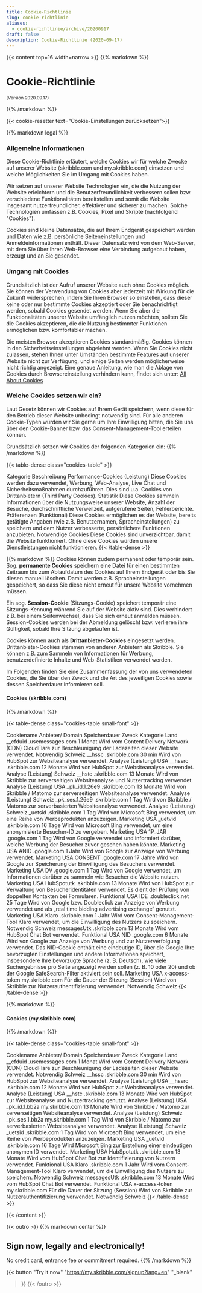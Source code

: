 ```yaml
---
title: Cookie-Richtlinie
slug: cookie-richtlinie
aliases:
  - cookie-richtlinie/archive/20200917
draft: false
description: Cookie-Richtlinie (2020-09-17)
---
```



{{< content top=16 width=narrow >}}
{{% markdown %}}
# Cookie-Richtlinie

<small>(Version 2020.09.17)</small>

{{% /markdown %}}

{{< cookie-resetter text="Cookie-Einstellungen zurücksetzen">}}

{{% markdown legal %}}
### Allgemeine Informationen
Diese Cookie-Richtlinie erläutert, welche Cookies wir für welche Zwecke auf unserer Website (skribble.com und my.skribble.com) einsetzen und welche Möglichkeiten Sie im Umgang mit Cookies haben.

Wir setzen auf unserer Website Technologien ein, die die Nutzung der Website erleichtern und die Benutzerfreundlichkeit verbessern sollen bzw. verschiedene Funktionalitäten bereitstellen und somit die Website insgesamt nutzerfreundlicher, effektiver und sicherer zu machen. Solche Technologien umfassen z.B. Cookies, Pixel und Skripte (nachfolgend "Cookies").

Cookies sind kleine Datensätze, die auf Ihrem Endgerät gespeichert werden und Daten wie z.B. persönliche Seiteneinstellungen und Anmeldeinformationen enthält. Dieser Datensatz wird von dem Web-Server, mit dem Sie über Ihren Web-Browser eine Verbindung aufgebaut haben, erzeugt und an Sie gesendet.

### Umgang mit Cookies
Grundsätzlich ist der Aufruf unserer Website auch ohne Cookies möglich. Sie können der Verwendung von Cookies aber jederzeit mit Wirkung für die Zukunft widersprechen, indem Sie Ihren Browser so einstellen, dass dieser keine oder nur bestimmte Cookies akzeptiert oder Sie benachrichtigt werden, sobald Cookies gesendet werden. Wenn Sie aber die Funktionalitäten unserer Website umfänglich nutzen möchten, sollten Sie die Cookies akzeptieren, die die Nutzung bestimmter Funktionen ermöglichen bzw. komfortabler machen.  

Die meisten Browser akzeptieren Cookies standardmäßig. Cookies können in den Sicherheitseinstellungen abgelehnt werden. Wenn Sie Cookies nicht zulassen, stehen Ihnen unter Umständen bestimmte Features auf unserer Website nicht zur Verfügung, und einige Seiten werden möglicherweise nicht richtig angezeigt. Eine genaue Anleitung, wie man die Ablage von Cookies durch Browsereinstellung verhindern kann, findet sich unter: [All About Cookies](https://www.allaboutcookies.org/ge)

### Welche Cookies setzen wir ein?
Laut Gesetz können wir Cookies auf Ihrem Gerät speichern, wenn diese für den Betrieb dieser Website unbedingt notwendig sind. Für alle anderen Cookie-Typen würden wir Sie gerne um Ihre Einwilligung bitten, die Sie uns über den Cookie-Banner bzw. das Consent-Management-Tool erteilen können.

Grundsätzlich setzen wir Cookies der folgenden Kategorien ein:
{{% /markdown %}}

{{< table-dense class="cookies-table" >}}
<thead>
  <tr>
    <th>Kategorie</th>
    <th>Beschreibung</th>
  </tr>
</thead>
<tbody>
  <tr>
    <td>Performance-Cookies (Leistung)</td>
    <td>Diese Cookies werden dazu verwendet, Werbung, Web-Analyse, Live Chat und Sicherheitsmaßnahmen durchzuführen. Dies sind u.a. Cookies von Drittanbietern (Third Party Cookies).</td>
  </tr>
  <tr>
    <td>Statistik</td>
    <td>Diese Cookies sammeln Informationen über die Nutzungsweise unserer Website, Anzahl der Besuche, durchschnittliche Verweilzeit, aufgerufene Seiten, Fehlerberichte.</td>
  </tr>
  <tr>
    <td>Präferenzen (Funktional)</td>
    <td>Diese Cookies ermöglichen es der Website, bereits getätigte Angaben (wie z.B. Benutzernamen, Spracheinstellungen) zu speichern und dem Nutzer verbesserte, persönlichere Funktionen anzubieten.</td>
  </tr>
  <tr>
    <td>Notwendige Cookies</td>
    <td>Diese Cookies sind unverzichtbar, damit die Website funktioniert. Ohne diese Cookies würden unsere Dienstleistungen nicht funktionieren.</td>
  </tr>
</tbody>
{{< /table-dense >}}

{{% markdown %}}
Cookies können zudem permanent oder temporär sein. Sog. **permanente Cookies** speichern eine Datei für einen bestimmten Zeitraum bis zum Ablaufdatum des Cookies auf Ihrem Endgerät oder bis Sie diesen manuell löschen. Damit werden z.B. Spracheinstellungen gespeichert, so dass Sie diese nicht erneut für unsere Website vornehmen müssen. 

Ein sog. **Session-Cookie** (Sitzungs-Cookie) speichert temporär eine Sitzungs-Kennung während Sie auf der Website aktiv sind. Dies verhindert z.B. bei einem Seitenwechsel, dass Sie sich erneut anmelden müssen. Session-Cookies werden bei der Abmeldung gelöscht bzw. verlieren ihre Gültigkeit, sobald Ihre Sitzung abgelaufen ist.

Cookies können auch als **Drittanbieter-Cookies** eingesetzt werden. Drittanbieter-Cookies stammen von anderen Anbietern als Skribble. Sie können z.B. zum Sammeln von Informationen für Werbung, benutzerdefinierte Inhalte und Web-Statistiken verwendet werden.

Im Folgenden finden Sie eine Zusammenfassung der von uns verwendeten Cookies, die Sie über den Zweck und die Art des jeweiligen Cookies sowie dessen Speicherdauer informieren soll.

#### Cookies (skribble.com)

{{% /markdown %}}

{{< table-dense class="cookies-table small-font" >}}
<thead>
  <tr>
    <th>Cookiename</th>
    <th>Anbieter/ Domain</th>
    <th>Speicherdauer</th>
    <th>Zweck</th>
    <th>Kategorie</th>
    <th>Land</th>
  </tr>
</thead>
<tbody>
  <tr>
    <td>__cfduid</td>
    <td>.usemessages.com</td>
    <td>1 Monat</td>
    <td>Wird vom Content Delivery Network (CDN) CloudFlare zur Beschleunigung der Ladezeiten dieser Website verwendet.</td>
    <td>Notwendig</td>
    <td>Schweiz</td>
  </tr>
  <tr>
    <td>__hssc</td>
    <td>.skribble.com</td>
    <td>30 min</td>
    <td>Wird von HubSpot zur Websiteanalyse verwendet.</td>
    <td>Analyse (Leistung)</td>
    <td>USA</td>
  </tr>
  <tr>
    <td>__hssrc</td>
    <td>.skribble.com</td>
    <td>12 Monate</td>
    <td>Wird von HubSpot zur Websiteanalyse verwendet.</td>
    <td>Analyse (Leistung)</td>
    <td>Schweiz</td>
  </tr>
  <tr>
    <td>__hstc</td>
    <td>.skribble.com</td>
    <td>13 Monate</td>
    <td>Wird von Skribble zur serverseitigen Websiteanalyse und Nutzertracking verwendet.</td>
    <td>Analyse (Leistung)</td>
    <td>USA</td>
  </tr>
  <tr>
    <td>_pk_id.1.26e9</td>
    <td>.skribble.com</td>
    <td>13 Monate</td>
    <td>Wird von Skribble / Matomo zur serverseitigen Websiteanalyse verwendet.</td>
    <td>Analyse (Leistung)</td>
    <td>Schweiz</td>
  </tr>
  <tr>
    <td>_pk_ses.1.26e9</td>
    <td>.skribble.com</td>
    <td>1 Tag</td>
    <td>Wird von Skribble / Matomo zur serverbasierten Websiteanalyse verwendet.</td>
    <td>Analyse (Leistung)</td>
    <td>Schweiz</td>
  </tr>
  <tr>
    <td>_uetsid</td>
    <td>.skribble.com</td>
    <td>1 Tag</td>
    <td>Wird von Microsoft Bing verwendet, um eine Reihe von Werbeprodukten anzuzeigen.</td>
    <td>Marketing</td>
    <td>USA</td>
  </tr>
  <tr>
    <td>_uetvid</td>
    <td>.skribble.com</td>
    <td>16 Tage</td>
    <td>Wird von Microsoft Bing verwendet, um eine anonymisierte Besucher-ID zu vergeben.</td>
    <td>Marketing</td>
    <td>USA</td>
  </tr>
  <tr>
    <td>1P_JAR</td>
    <td>.google.com</td>
    <td>1 Tag</td>
    <td>Wird von Google verwendet und informiert darüber, welche Werbung der Besucher zuvor gesehen haben könnte.</td>
    <td>Marketing</td>
    <td>USA</td>
  </tr>
  <tr>
    <td>ANID</td>
    <td>.google.com</td>
    <td>1 Jahr</td>
    <td>Wird von Google zur Anzeige von Werbung verwendet.</td>
    <td>Marketing</td>
    <td>USA</td>
  </tr>
  <tr>
    <td>CONSENT</td>
    <td>.google.com</td>
    <td>17 Jahre</td>
    <td>Wird von Google zur Speicherung der Einwilligung des Besuchers verwendet.</td>
    <td>Marketing</td>
    <td>USA</td>
  </tr>
  <tr>
    <td>DV</td>
    <td>.google.com</td>
    <td>1 Tag</td>
    <td>Wird von Google verwendet, um Informationen darüber zu sammeln wie Besucher die Website nutzen.</td>
    <td>Marketing</td>
    <td>USA</td>
  </tr>
  <tr>
    <td>HubSpotutk</td>
    <td>.skribble.com</td>
    <td>13 Monate</td>
    <td>Wird von HubSpot zur Verwaltung von Besucheridentitäten verwendet. Es dient der Prüfung von doppelten Kontakten bei Formularen.</td>
    <td>Funktional</td>
    <td>USA</td>
  </tr>
  <tr>
    <td>IDE</td>
    <td>.doubleclick.net</td>
    <td>25 Tage</td>
    <td>Wird von Google bzw. Doubleclick zur Anzeige von Werbung verwendet und als „real time bidding advertising exchange“ genutzt.</td>
    <td>Marketing</td>
    <td>USA</td>
  </tr>
  <tr>
    <td>Klaro</td>
    <td>.skribble.com</td>
    <td>1 Jahr</td>
    <td>Wird vom Consent-Management-Tool Klaro verwendet, um die Einwilligung des Nutzers zu speichern.</td>
    <td>Notwendig</td>
    <td>Schweiz</td>
  </tr>
  <tr>
    <td>messagesUtk</td>
    <td>.skribble.com</td>
    <td>13 Monate</td>
    <td>Wird vom HubSpot Chat Bot verwendet.</td>
    <td>Funktional</td>
    <td>USA</td>
  </tr>
  <tr>
    <td>NID</td>
    <td>.google.com</td>
    <td>6 Monate</td>
    <td>Wird von Google zur Anzeige von Werbung und zur Nutzerverfolgung verwendet. Das NID-Cookie enthält eine eindeutige ID, über die Google Ihre bevorzugten Einstellungen und andere Informationen speichert, insbesondere Ihre bevorzugte Sprache (z. B. Deutsch), wie viele Suchergebnisse pro Seite angezeigt werden sollen (z. B. 10 oder 20) und ob der Google SafeSearch-Filter aktiviert sein soll.</td>
    <td>Marketing</td>
    <td>USA</td>
  </tr>
  <tr>
    <td>x-access-token</td>
    <td>my.skribble.com</td>
    <td>Für die Dauer der Sitzung (Session)</td>
    <td>Wird von Skribble zur Nutzerauthentifizierung verwendet.</td>
    <td>Notwendig</td>
    <td>Schweiz</td>
  </tr>
</tbody>
{{< /table-dense >}}

{{% markdown %}}

#### Cookies (my.skribble.com)

{{% /markdown %}}

{{< table-dense class="cookies-table small-font" >}}
<thead>
  <tr>
    <th>Cookiename</th>
    <th>Anbieter/ Domain</th>
    <th>Speicherdauer</th>
    <th>Zweck</th>
    <th>Kategorie</th>
    <th>Land</th>
  </tr>
</thead>
<tbody>
  <tr>
    <td>__cfduid</td>
    <td>.usemessages.com</td>
    <td>1 Monat</td>
    <td>Wird vom Content Delivery Network (CDN) CloudFlare zur Beschleunigung der Ladezeiten dieser Website verwendet.</td>
    <td>Notwendig</td>
    <td>Schweiz</td>
  </tr>
  <tr>
    <td>__hssc</td>
    <td>.skribble.com</td>
    <td>30 min</td>
    <td>Wird von HubSpot zur Websiteanalyse verwendet.</td>
    <td>Analyse (Leistung)</td>
    <td>USA</td>
  </tr>
  <tr>
    <td>__hssrc</td>
    <td>.skribble.com</td>
    <td>12 Monate</td>
    <td>Wird von HubSpot zur Websiteanalyse verwendet.</td>
    <td>Analyse (Leistung)</td>
    <td>USA</td>
  </tr>
  <tr>
    <td>__hstc</td>
    <td>.skribble.com</td>
    <td>13 Monate</td>
    <td>Wird von HubSpot zur Websiteanalyse und Nutzertracking genutzt.</td>
    <td>Analyse (Leistung)</td>
    <td>USA</td>
  </tr>
  <tr>
    <td>_pk_id.1.bb2a</td>
    <td>my.skribble.com</td>
    <td>13 Monate</td>
    <td>Wird von Skribble / Matomo zur serverseitigen Websiteanalyse verwendet.</td>
    <td>Analyse (Leistung)</td>
    <td>Schweiz</td>
  </tr>
  <tr>
    <td>_pk_ses.1.bb2a</td>
    <td>my.skribble.com</td>
    <td>1 Tag</td>
    <td>Wird von Skribble / Matomo zur serverbasierten Websiteanalyse verwendet.</td>
    <td>Analyse (Leistung)</td>
    <td>Schweiz</td>
  </tr>
  <tr>
    <td>_uetsid</td>
    <td>.skribble.com</td>
    <td>1 Tag</td>
    <td>Wird von Microsoft Bing verwendet, um eine Reihe von Werbeprodukten anzuzeigen.</td>
    <td>Marketing</td>
    <td>USA</td>
  </tr>
  <tr>
    <td>_uetvid</td>
    <td>.skribble.com</td>
    <td>16 Tage</td>
    <td>Wird Microsoft Bing zur Erstellung einer eindeutigen anonymen ID verwendet.</td>
    <td>Marketing</td>
    <td>USA</td>
  </tr>
  <tr>
    <td>HubSpotutk</td>
    <td>.skribble.com</td>
    <td>13 Monate</td>
    <td>Wird vom HubSpot Chat Bot zur Identifizierung von Nutzern verwendet.</td>
    <td>Funktional</td>
    <td>USA</td>
  </tr>
  <tr>
    <td>Klaro</td>
    <td>.skribble.com</td>
    <td>1 Jahr</td>
    <td>Wird vom Consent-Management-Tool Klaro verwendet, um die Einwilligung des Nutzers zu speichern.</td>
    <td>Notwendig</td>
    <td>Schweiz</td>
  </tr>
  <tr>
    <td>messagesUtk</td>
    <td>.skribble.com</td>
    <td>13 Monate</td>
    <td>Wird vom HubSpot Chat Bot verwendet.</td>
    <td>Funktional</td>
    <td>USA</td>
  </tr>
  <tr>
    <td>x-access-token</td>
    <td>my.skribble.com</td>
    <td>Für die Dauer der Sitzung (Session)</td>
    <td>Wird von Skribble zur Nutzerauthentifizierung verwendet.</td>
    <td>Notwendig</td>
    <td>Schweiz</td>
  </tr>
</tbody>
{{< /table-dense >}}

{{< /content >}}

[//]: # (--------------------------------------------------------------------------------------------------------------)

{{< outro >}}
{{% markdown center %}}
## Sign now, legally and electronically!
No credit card, entrance fee or commitment required.
{{% /markdown %}}

{{< button
  "Try it now"
  "https://my.skribble.com/signup?lang=en"
  "_blank"
>}}
{{< /outro >}}
